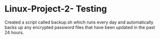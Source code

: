 # Linux-Project-2- Testing
Created a script called backup.sh which runs every day and automatically backs up any encrypted password files that have been updated in the past 24 hours.


